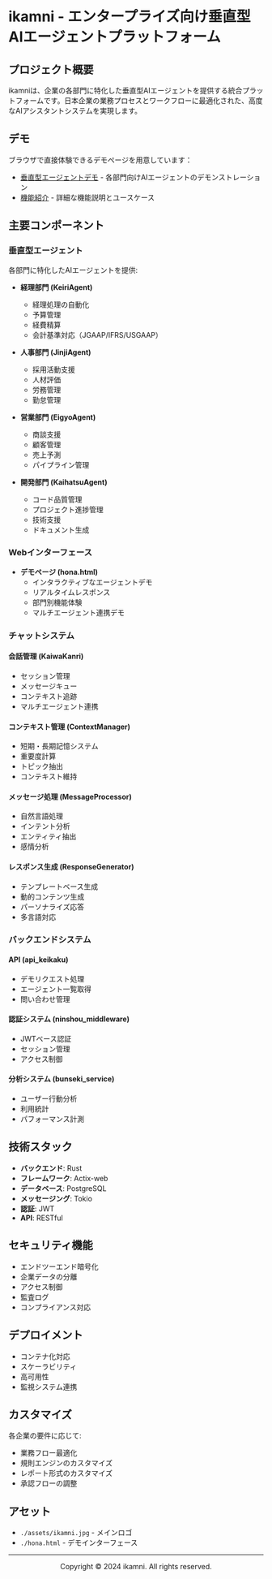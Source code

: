  <h1>ikamni - エンタープライズ向け垂直型AIエージェントプラットフォーム</h1>
</div>

## プロジェクト概要
ikamniは、企業の各部門に特化した垂直型AIエージェントを提供する統合プラットフォームです。日本企業の業務プロセスとワークフローに最適化された、高度なAIアシスタントシステムを実現します。

## デモ
ブラウザで直接体験できるデモページを用意しています：
- [垂直型エージェントデモ](./hona.html) - 各部門向けAIエージェントのデモンストレーション
- [機能紹介](https://ikamni.jp/demo) - 詳細な機能説明とユースケース

## 主要コンポーネント

### 垂直型エージェント
各部門に特化したAIエージェントを提供:

- **経理部門 (KeiriAgent)**
  - 経理処理の自動化
  - 予算管理
  - 経費精算
  - 会計基準対応（JGAAP/IFRS/USGAAP）

- **人事部門 (JinjiAgent)**
  - 採用活動支援
  - 人材評価
  - 労務管理
  - 勤怠管理

- **営業部門 (EigyoAgent)**
  - 商談支援
  - 顧客管理
  - 売上予測
  - パイプライン管理

- **開発部門 (KaihatsuAgent)**
  - コード品質管理
  - プロジェクト進捗管理
  - 技術支援
  - ドキュメント生成

### Webインターフェース
- **デモページ (hona.html)**
  - インタラクティブなエージェントデモ
  - リアルタイムレスポンス
  - 部門別機能体験
  - マルチエージェント連携デモ

### チャットシステム

#### 会話管理 (KaiwaKanri)
- セッション管理
- メッセージキュー
- コンテキスト追跡
- マルチエージェント連携

#### コンテキスト管理 (ContextManager)
- 短期・長期記憶システム
- 重要度計算
- トピック抽出
- コンテキスト維持

#### メッセージ処理 (MessageProcessor)
- 自然言語処理
- インテント分析
- エンティティ抽出
- 感情分析

#### レスポンス生成 (ResponseGenerator)
- テンプレートベース生成
- 動的コンテンツ生成
- パーソナライズ応答
- 多言語対応

### バックエンドシステム

#### API (api_keikaku)
- デモリクエスト処理
- エージェント一覧取得
- 問い合わせ管理

#### 認証システム (ninshou_middleware)
- JWTベース認証
- セッション管理
- アクセス制御

#### 分析システム (bunseki_service)
- ユーザー行動分析
- 利用統計
- パフォーマンス計測

## 技術スタック
- **バックエンド**: Rust
- **フレームワーク**: Actix-web
- **データベース**: PostgreSQL
- **メッセージング**: Tokio
- **認証**: JWT
- **API**: RESTful

## セキュリティ機能
- エンドツーエンド暗号化
- 企業データの分離
- アクセス制御
- 監査ログ
- コンプライアンス対応

## デプロイメント
- コンテナ化対応
- スケーラビリティ
- 高可用性
- 監視システム連携

## カスタマイズ
各企業の要件に応じて:
- 業務フロー最適化
- 規則エンジンのカスタマイズ
- レポート形式のカスタマイズ
- 承認フローの調整

## アセット
- `./assets/ikamni.jpg` - メインロゴ
- `./hona.html` - デモインターフェース

---

<div align="center">
  <p>Copyright © 2024 ikamni. All rights reserved.</p>
</div>
